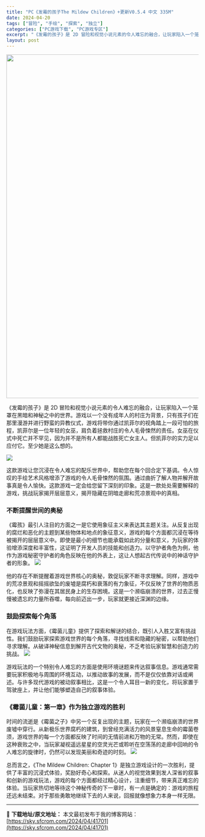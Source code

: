 ```yaml
---
title: "PC《发霉的孩子The Mildew Children》+更新V0.5.4 中文 335M"
date: 2024-04-20
tags: ["冒险", "手绘", "探索", "独立"]
categories: ["PC游戏下载", "PC游戏专区"]
excerpt: "《发霉的孩子》是 2D 冒险和视觉小说元素的令人难忘的融合，让玩家陷入一个笼罩在黑暗和神秘之中的世界。游戏以一个没有成年人的村庄为背景，只有孩子们在那里漫游并进行野蛮的异教仪式，游戏将带你通过凯菲尔的视角踏上一段可怕的旅程，凯菲尔是一位年轻的女巫，肩负着拯救村庄的令人毛骨悚然的责任。女巫在仪式中死亡&hellip;"
layout: post
---
```


<img class="size-full wp-image-41702 aligncenter" src="https://sky.sfcrom.com/wp-content/uploads/2024/04/2024042006481498.webp" alt="" width="600" height="900" />

《发霉的孩子》是 2D 冒险和视觉小说元素的令人难忘的融合，让玩家陷入一个笼罩在黑暗和神秘之中的世界。游戏以一个没有成年人的村庄为背景，只有孩子们在那里漫游并进行野蛮的异教仪式，游戏将带你通过凯菲尔的视角踏上一段可怕的旅程，凯菲尔是一位年轻的女巫，肩负着拯救村庄的令人毛骨悚然的责任。女巫在仪式中死亡并不罕见，因为并不是所有人都能战胜死亡女主人。但凯菲尔的实力足以应付它。至少她是这么想的。

<img src="https://sky.sfcrom.com/wp-content/uploads/2024/04/20240420145055-9b934.jpeg" />

<span>这款游戏让您沉浸在令人难忘的配乐世界中，帮助您在每个回合定下基调。令人惊叹的手绘艺术风格增添了游戏的令人毛骨悚然的氛围。通过曲折了解人物并解开故事真是令人愉快。这款游戏一定会给您留下深刻的印象。这是一款处处需要解释的游戏，挑战玩家揭开层层意义，揭开隐藏在阴暗走廊和荒凉景观中的真相。</span>
<h3><span>不断提醒世间的奥秘</span></h3>
<span>《霉孩》最引人注目的方面之一是它使用象征主义来表达其主题关注。从反复出现的腐烂和恶化的主题到某些物体和地点的象征意义，游戏的每个方面都沉浸在等待被揭开的层层意义中。即使是最小的细节也能承载如此的分量和意义，为玩家的体验增添深度和丰富性，这证明了开发人员的技能和创造力。以守护者角色为例，他作为游戏秘密守护者的角色反映在他的外表上，这让人想起古代传说中的神话守护者的形象。</span>

<img src="https://sky.sfcrom.com/wp-content/uploads/2024/04/20240420145059-afa30.jpeg" />

<span>他的存在不断提醒着游戏世界核心的奥秘，敦促玩家不断寻求理解。同样，游戏中的荒凉景观和摇摇欲坠的废墟是腐朽和衰落的有力象征，不仅反映了世界的物质恶化，也反映了弥漫在其居民身上的生存困境。这是一个濒临崩溃的世界，过去正慢慢被遗忘的力量所吞噬，每向前迈出一步，玩家就更接近深渊的边缘。</span>
<h3><span>鼓励探索每个角落</span></h3>
<span>在游戏玩法方面，《霉菌儿童》提供了探索和解谜的结合，既引人入胜又富有挑战性。我们鼓励玩家探索游戏世界的每个角落，寻找线索和隐藏的秘密，以帮助他们寻求理解。从破译神秘信息到解开古代文物的奥秘，不乏考验玩家智慧和创造力的挑战。</span>

<img src="https://sky.sfcrom.com/wp-content/uploads/2024/04/20240420145101-57f52.jpeg" />

<span>游戏玩法的一个特别令人难忘的方面是使用环境谜题来传达叙事信息。游戏通常需要玩家积极地与周围的环境互动，以推动故事的发展，而不是仅仅依靠对话或阐述。与许多现代游戏的被动叙事相比，这是一个令人耳目一新的变化，将玩家置于驾驶座上，并让他们能够塑造自己的叙事体验。</span>
<h3><span>《霉菌儿童：第一章》作为独立游戏的胜利</span></h3>
<span>时间的流逝是《霉菌之子》中另一个反复出现的主题，玩家在一个濒临崩溃的世界废墟中穿行。从新极乐世界腐朽的建筑，到曾经充满活力的风景窒息生命的霉菌卷须，游戏世界的每一个方面都反映了时间的无情前进和万物的无常。然而，即使在这种衰败之中，当玩家凝视遥远星星的空灵光芒或聆听在空荡荡的走廊中回响的令人难忘的旋律时，仍然可以发现美丽和奇迹的时刻。</span>

<img src="https://sky.sfcrom.com/wp-content/uploads/2024/04/20240420145103-9823e.jpeg" />

总而言之，《The Mildew Children: Chapter 1》是独立游戏设计的一次胜利，提供了丰富的沉浸式体验，奖励好奇心和探索。从迷人的视觉效果到发人深省的叙事和创新的游戏玩法，游戏的每个方面都经过精心设计，注重细节，带来真正难忘的体验。当玩家热切地等待这个神秘传奇的下一章时，有一点是确定的：游戏的旅程还远未结束。对于那些勇敢地继续下去的人来说，回报就像想象力本身一样无限。

---
📖 **下载地址/原文地址：** 本文最初发布于我的博客网站：[https://sky.sfcrom.com/2024/04/41701](https://sky.sfcrom.com/2024/04/41701)
